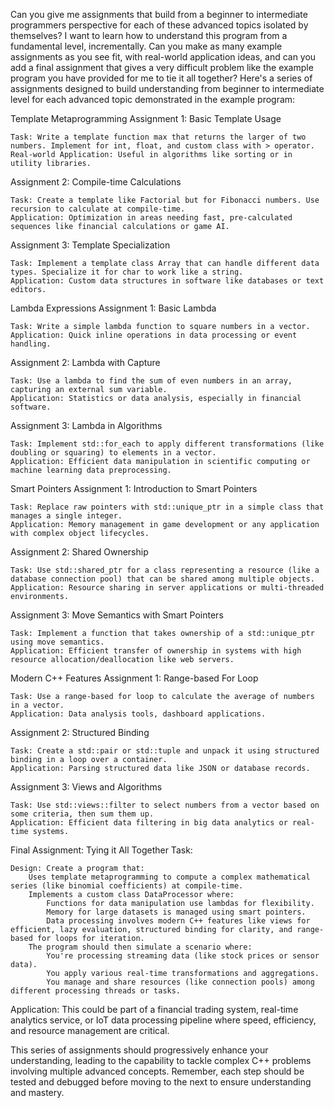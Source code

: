 Can you give me assignments that build from a beginner to intermediate programmers perspective for each of these advanced topics isolated by themselves? I want to learn how to understand this program from a fundamental level, incrementally. Can you make as many example assignments as you see fit, with real-world application ideas, and can you add a final assignment that gives a very difficult problem like the example program you have provided for me to tie it all together?
Here's a series of assignments designed to build understanding from beginner to intermediate level for each advanced topic demonstrated in the example program:

Template Metaprogramming
Assignment 1: Basic Template Usage

    Task: Write a template function max that returns the larger of two numbers. Implement for int, float, and custom class with > operator.
    Real-world Application: Useful in algorithms like sorting or in utility libraries.


Assignment 2: Compile-time Calculations

    Task: Create a template like Factorial but for Fibonacci numbers. Use recursion to calculate at compile-time.
    Application: Optimization in areas needing fast, pre-calculated sequences like financial calculations or game AI.


Assignment 3: Template Specialization

    Task: Implement a template class Array that can handle different data types. Specialize it for char to work like a string.
    Application: Custom data structures in software like databases or text editors.


Lambda Expressions
Assignment 1: Basic Lambda

    Task: Write a simple lambda function to square numbers in a vector.
    Application: Quick inline operations in data processing or event handling.


Assignment 2: Lambda with Capture

    Task: Use a lambda to find the sum of even numbers in an array, capturing an external sum variable.
    Application: Statistics or data analysis, especially in financial software.


Assignment 3: Lambda in Algorithms

    Task: Implement std::for_each to apply different transformations (like doubling or squaring) to elements in a vector.
    Application: Efficient data manipulation in scientific computing or machine learning data preprocessing.


Smart Pointers
Assignment 1: Introduction to Smart Pointers

    Task: Replace raw pointers with std::unique_ptr in a simple class that manages a single integer.
    Application: Memory management in game development or any application with complex object lifecycles.


Assignment 2: Shared Ownership

    Task: Use std::shared_ptr for a class representing a resource (like a database connection pool) that can be shared among multiple objects.
    Application: Resource sharing in server applications or multi-threaded environments.


Assignment 3: Move Semantics with Smart Pointers

    Task: Implement a function that takes ownership of a std::unique_ptr using move semantics.
    Application: Efficient transfer of ownership in systems with high resource allocation/deallocation like web servers.


Modern C++ Features
Assignment 1: Range-based For Loop

    Task: Use a range-based for loop to calculate the average of numbers in a vector.
    Application: Data analysis tools, dashboard applications.


Assignment 2: Structured Binding

    Task: Create a std::pair or std::tuple and unpack it using structured binding in a loop over a container.
    Application: Parsing structured data like JSON or database records.


Assignment 3: Views and Algorithms

    Task: Use std::views::filter to select numbers from a vector based on some criteria, then sum them up.
    Application: Efficient data filtering in big data analytics or real-time systems.


Final Assignment: Tying it All Together
Task: 

    Design: Create a program that:
        Uses template metaprogramming to compute a complex mathematical series (like binomial coefficients) at compile-time.
        Implements a custom class DataProcessor where:
            Functions for data manipulation use lambdas for flexibility.
            Memory for large datasets is managed using smart pointers.
            Data processing involves modern C++ features like views for efficient, lazy evaluation, structured binding for clarity, and range-based for loops for iteration.
        The program should then simulate a scenario where:
            You're processing streaming data (like stock prices or sensor data).
            You apply various real-time transformations and aggregations.
            You manage and share resources (like connection pools) among different processing threads or tasks.


Application: This could be part of a financial trading system, real-time analytics service, or IoT data processing pipeline where speed, efficiency, and resource management are critical.

This series of assignments should progressively enhance your understanding, leading to the capability to tackle complex C++ problems involving multiple advanced concepts. Remember, each step should be tested and debugged before moving to the next to ensure understanding and mastery.